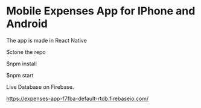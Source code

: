 # Mobile Expenses App for IPhone and Android

The app is made in React Native

$clone the repo

$npm install

$npm start

Live Database on Firebase.


https://expenses-app-f7fba-default-rtdb.firebaseio.com/
